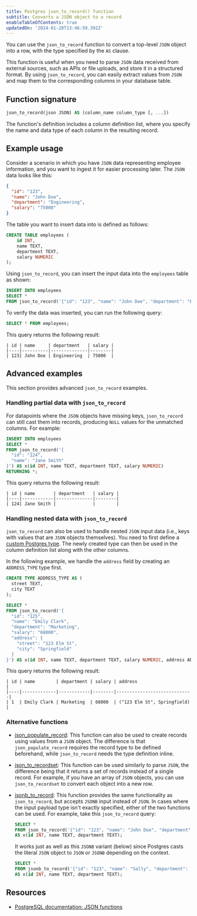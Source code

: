 ```yaml
---
title: Postgres json_to_record() function
subtitle: Converts a JSON object to a record
enableTableOfContents: true
updatedOn: '2024-01-28T13:46:59.392Z'
---
```


You can use the `json_to_record` function to convert a top-level `JSON` object into a row, with the type specified by the `AS` clause. 

This function is useful when you need to parse `JSON` data received from external sources, such as APIs or file uploads, and store it in a structured format. By using `json_to_record`, you can easily extract values from `JSON` and map them to the corresponding columns in your database table.

<CTA />

## Function signature

```sql
json_to_record(json JSON) AS (column_name column_type [, ...])
```

The function's definition includes a column definition list, where you specify the name and data type of each column in the resulting record. 

## Example usage

Consider a scenario in which you have `JSON` data representing employee information, and you want to ingest it for easier processing later. The `JSON` data looks like this:

```json
{
  "id": "123",
  "name": "John Doe",
  "department": "Engineering",
  "salary": "75000"
}
```

The table you want to insert data into is defined as follows:

```sql
CREATE TABLE employees (
    id INT,
    name TEXT,
    department TEXT,
    salary NUMERIC
);
```

Using `json_to_record`, you can insert the input data into the `employees` table as shown:

```sql
INSERT INTO employees
SELECT *
FROM json_to_record('{"id": "123", "name": "John Doe", "department": "Engineering", "salary": "75000"}') AS x(id INT, name TEXT, department TEXT, salary NUMERIC);
```

To verify the data was inserted, you can run the following query:

```sql
SELECT * FROM employees;
```

This query returns the following result:
```text
| id | name     | department   | salary |
|----|----------|--------------|--------|
| 123| John Doe | Engineering  | 75000  |
```

## Advanced examples

This section provides advanced `json_to_record` examples.

### Handling partial data with `json_to_record`

For datapoints where the `JSON` objects have missing keys, `json_to_record` can still cast them into records, producing `NULL` values for the unmatched columns. For example:

```sql
INSERT INTO employees
SELECT *
FROM json_to_record('{
  "id": "124",
  "name": "Jane Smith"
}') AS x(id INT, name TEXT, department TEXT, salary NUMERIC)
RETURNING *;
```

This query returns the following result:

```
| id | name       | department   | salary |
|----|------------|--------------|--------|
| 124| Jane Smith |              |        |
```

### Handling nested data with `json_to_record`

`json_to_record` can also be used to handle nested `JSON` input data (i.e., keys with values that are `JSON` objects themselves). You need to first define a [custom Postgres type](https://www.postgresql.org/docs/current/sql-createtype.html). The newly created type can then be used in the column definition list along with the other columns. 

In the following example, we handle the `address` field by creating an `ADDRESS_TYPE` type first. 

```sql
CREATE TYPE ADDRESS_TYPE AS (
  street TEXT,
  city TEXT
);

SELECT *
FROM json_to_record('{
  "id": "125",
  "name": "Emily Clark",
  "department": "Marketing",
  "salary": "68000",
  "address": {
    "street": "123 Elm St",
    "city": "Springfield"
  }
}') AS x(id INT, name TEXT, department TEXT, salary NUMERIC, address ADDRESS_TYPE);
```

This query returns the following result:
```text
| id | name        | department | salary | address                     |
|----|-------------|------------|--------|-----------------------------|
| 1  | Emily Clark | Marketing  | 68000  | ("123 Elm St", Springfield) |
```

### Alternative functions

- [json_populate_record](/docs/functions/json_populate_record): This function can also be used to create records using values from a `JSON` object. The difference is that `json_populate_record` requires the record type to be defined beforehand, while `json_to_record` needs the type definition inline. 
- [json_to_recordset](https://www.postgresql.org/docs/current/functions-json.html): This function can be used similarly to parse `JSON`, the difference being that it returns a set of records instead of a single record. For example, if you have an array of `JSON` objects, you can use `json_to_recordset` to convert each object into a new row. 
- [jsonb_to_record](https://www.postgresql.org/docs/current/functions-json.html): This function provides the same functionality as `json_to_record`, but accepts `JSONB` input instead of `JSON`. In cases where the input payload type isn't exactly specified, either of the two functions can be used. For example, take this `json_to_record` query: 

    ```sql
    SELECT *
    FROM json_to_record('{"id": "123", "name": "John Doe", "department": "Engineering"}') 
    AS x(id INT, name TEXT, department TEXT);
    ```
    It works just as well as this `JSONB` variant (below) since Postgres casts the literal `JSON` object to `JSON` or `JSONB` depending on the context.

    ```sql
    SELECT *
    FROM jsonb_to_record('{"id": "123", "name": "Sally", "department": "Engineering"}')
    AS x(id INT, name TEXT, department TEXT);
    ```

## Resources

- [PostgreSQL documentation: JSON functions](https://www.postgresql.org/docs/current/functions-json.html)
